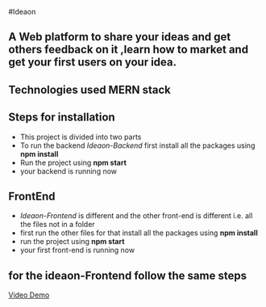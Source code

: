#Ideaon

## A Web platform to share your ideas and get others feedback on it ,learn how to market and get your first users on your idea.

## Technologies used MERN stack

## Steps for installation
- This project is divided into two parts
- To run the backend *Ideaon-Backend* first install all the packages using **npm install**
- Run the project using **npm start**
- your backend is running now 
## FrontEnd
- *Ideaon-Frontend* is different and the other front-end is different i.e. all the files not in a folder
- first run the other files for that install all the packages using **npm install**
- run the project using **npm start**
- your first front-end is running now

## for the ideaon-Frontend follow the same steps


<a href="https://www.youtube.com/watch?v=Nt6GRsLJsjE">Video Demo</a>
